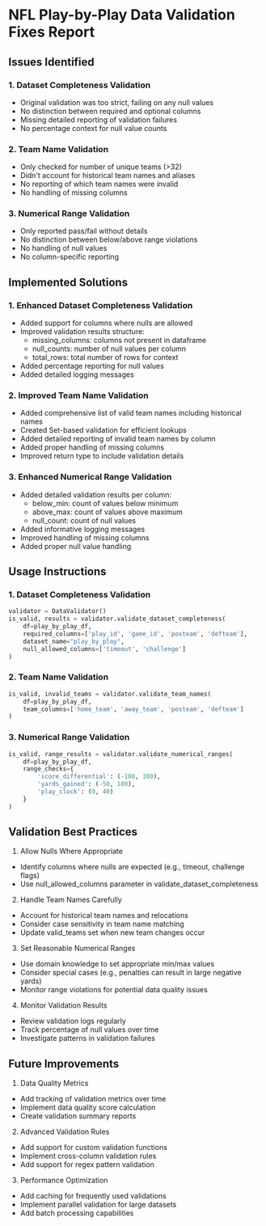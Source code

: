 # NFL Play-by-Play Data Validation Fixes Report

## Issues Identified

### 1. Dataset Completeness Validation
- Original validation was too strict, failing on any null values
- No distinction between required and optional columns
- Missing detailed reporting of validation failures
- No percentage context for null value counts

### 2. Team Name Validation
- Only checked for number of unique teams (>32)
- Didn't account for historical team names and aliases
- No reporting of which team names were invalid
- No handling of missing columns

### 3. Numerical Range Validation
- Only reported pass/fail without details
- No distinction between below/above range violations
- No handling of null values
- No column-specific reporting

## Implemented Solutions

### 1. Enhanced Dataset Completeness Validation
- Added support for columns where nulls are allowed
- Improved validation results structure:
  - missing_columns: columns not present in dataframe
  - null_counts: number of null values per column
  - total_rows: total number of rows for context
- Added percentage reporting for null values
- Added detailed logging messages

### 2. Improved Team Name Validation
- Added comprehensive list of valid team names including historical names
- Created Set-based validation for efficient lookups
- Added detailed reporting of invalid team names by column
- Added proper handling of missing columns
- Improved return type to include validation details

### 3. Enhanced Numerical Range Validation
- Added detailed validation results per column:
  - below_min: count of values below minimum
  - above_max: count of values above maximum
  - null_count: count of null values
- Added informative logging messages
- Improved handling of missing columns
- Added proper null value handling

## Usage Instructions

### 1. Dataset Completeness Validation
```python
validator = DataValidator()
is_valid, results = validator.validate_dataset_completeness(
    df=play_by_play_df,
    required_columns=['play_id', 'game_id', 'posteam', 'defteam'],
    dataset_name="play_by_play",
    null_allowed_columns=['timeout', 'challenge']
)
```

### 2. Team Name Validation
```python
is_valid, invalid_teams = validator.validate_team_names(
    df=play_by_play_df,
    team_columns=['home_team', 'away_team', 'posteam', 'defteam']
)
```

### 3. Numerical Range Validation
```python
is_valid, range_results = validator.validate_numerical_ranges(
    df=play_by_play_df,
    range_checks={
        'score_differential': (-100, 100),
        'yards_gained': (-50, 100),
        'play_clock': (0, 40)
    }
)
```

## Validation Best Practices

1. Allow Nulls Where Appropriate
- Identify columns where nulls are expected (e.g., timeout, challenge flags)
- Use null_allowed_columns parameter in validate_dataset_completeness

2. Handle Team Names Carefully
- Account for historical team names and relocations
- Consider case sensitivity in team name matching
- Update valid_teams set when new team changes occur

3. Set Reasonable Numerical Ranges
- Use domain knowledge to set appropriate min/max values
- Consider special cases (e.g., penalties can result in large negative yards)
- Monitor range violations for potential data quality issues

4. Monitor Validation Results
- Review validation logs regularly
- Track percentage of null values over time
- Investigate patterns in validation failures

## Future Improvements

1. Data Quality Metrics
- Add tracking of validation metrics over time
- Implement data quality score calculation
- Create validation summary reports

2. Advanced Validation Rules
- Add support for custom validation functions
- Implement cross-column validation rules
- Add support for regex pattern validation

3. Performance Optimization
- Add caching for frequently used validations
- Implement parallel validation for large datasets
- Add batch processing capabilities 